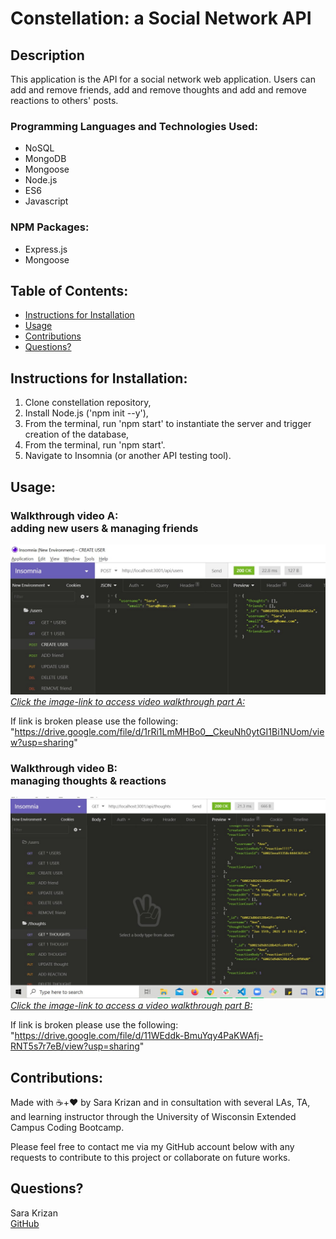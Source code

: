 # Constellation: a Social Network API


## Description
This application is the API for a social network web application. Users can add and remove friends, add and remove thoughts and add and remove reactions to others' posts.


### Programming Languages and Technologies Used:
- NoSQL
- MongoDB
- Mongoose
- Node.js
- ES6
- Javascript

### NPM Packages:
- Express.js
- Mongoose

## Table of Contents:
- [Instructions for Installation](#instructions-for-installation)
- [Usage](#usage)
- [Contributions](#contribution-guidelines)
- [Questions?](#questions?)


## <a name="instructions-for-installation">Instructions for Installation</a>:
1. Clone constellation repository,
1. Install Node.js ('npm init --y'),
1. From the terminal, run 'npm start' to instantiate the server and trigger creation of the database,
1. From the terminal, run 'npm start'.
1. Navigate to Insomnia (or another API testing tool).


## <a name="usage">Usage</a>:
### Walkthrough video A:</br> adding new users & managing friends
[![Application Screenshot](./assets/walkthrough-screenshotA.jpg)*Click the image-link to access video walkthrough part A:*](https://drive.google.com/file/d/1rRi1LmMHBo0__CkeuNh0ytGI1Bi1NUom/view?usp=sharing)

If link is broken please use the following:
"https://drive.google.com/file/d/1rRi1LmMHBo0__CkeuNh0ytGI1Bi1NUom/view?usp=sharing"



### Walkthrough video B:</br> managing thoughts & reactions
[![Application Screenshot](./assets/walkthrough-screenshotB.jpg)*Click the image-link to access a video walkthrough part B:*](https://drive.google.com/file/d/11WEddk-BmuYqy4PaKWAfj-RNT5s7r7eB/view?usp=sharing)

If link is broken please use the following:
"https://drive.google.com/file/d/11WEddk-BmuYqy4PaKWAfj-RNT5s7r7eB/view?usp=sharing"



    
## <a name="contribution-guidelines">Contributions</a>:
Made with ☕+❤️ by Sara Krizan and in consultation with several LAs, TA, and learning instructor through the University of Wisconsin Extended Campus Coding Bootcamp.

Please feel free to contact me via my GitHub account below with any requests to contribute to this project or collaborate on future works.
    

## <a name="questions?">Questions?</a> 
Sara Krizan    
[GitHub](https://github.com/SMKrizan)
    
